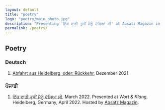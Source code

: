 ```yaml
---
layout: default
title: "poetry"
logo: "poetry/main_photo.jpg"
description: "Presenting 'ਇੱਕ ਵਾਰੀ ਤੁਸੀਂ ਮੈਨੂੰ ਦੱਸਿਆ ਸੀ' at Absatz Magazin in Heidelberg, April 2022."
permalink: /poetry/
---
```


## Poetry

### Deutsch

1. [Abfahrt aus Heidelberg, oder: Rückkehr](rueckkehr.md), Dezember 2021

### ਪੰਜਾਬੀ

1. [ਇੱਕ ਵਾਰੀ ਤੁਸੀਂ ਮੈਨੂੰ ਦੱਸਿਆ ਸੀ](bib.md), March 2022. Presented at _Wort & Klang_, Heidelberg, Germany, April 2022. Hosted by [Absatz Magazin](https://www.absatz-magazin.de/).